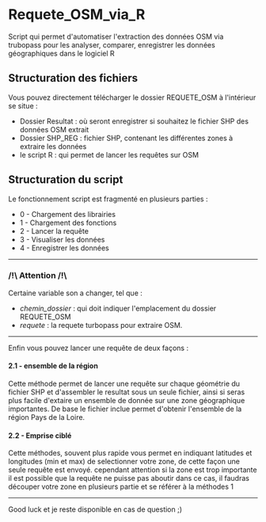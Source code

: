# Requete_OSM_via_R
Script qui permet d'automatiser l'extraction des données OSM via trubopass pour les analyser, comparer, enregistrer les données géographiques dans le logiciel R 

## Structuration des fichiers 
Vous pouvez directement télécharger le dossier REQUETE_OSM
à l'intérieur se situe :

* Dossier Resultat : où seront enregistrer si souhaitez le fichier SHP des données OSM extrait
* Dossier SHP_REG : fichier SHP, contenant les différentes zones à extraire les données
* le script R : qui permet de lancer les requêtes sur OSM

## Structuration du script
Le fonctionnement script est fragmenté en plusieurs parties :

* 0 - Chargement des librairies 
* 1 - Chargement des fonctions
* 2 - Lancer la requête
* 3 - Visualiser les données 
* 4 - Enregistrer les données 

***

### /!\ Attention /!\

Certaine variable son a changer, tel que : 
* *chemin_dossier* : qui doit indiquer l'emplacement du dossier REQUETE_OSM
* *requete* : la requete turbopass pour extraire OSM.

***

Enfin vous pouvez lancer une requête de deux façons : 
#### 2.1 - ensemble de la région 

Cette méthode permet de lancer une requête sur chaque géométrie du fichier SHP et d'assembler le resultat sous un seule fichier,
ainsi si seras plus facile d'extaire un ensemble de donnée sur une zone géographique importantes.
De base le fichier inclue permet d'obtenir l'ensemble de la région Pays de la Loire.

#### 2.2 - Emprise ciblé 

Cette méthodes, souvent plus rapide vous permet en indiquant latitudes et longitudes (min et max) de selectionner votre zone, de cette façon une seule requête est envoyé.
cependant attention si la zone est trop importante il est possible que la requête ne puisse pas aboutir dans ce cas, il faudras découper votre zone en plusieurs partie et se référer à la méthodes 1



*******

Good luck et je reste disponible en cas de question ;)


